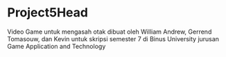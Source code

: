 # Project5Head
Video Game untuk mengasah otak dibuat oleh William Andrew, Gerrend Tomasouw, dan Kevin untuk skripsi semester 7 di Binus University jurusan Game Application and Technology
